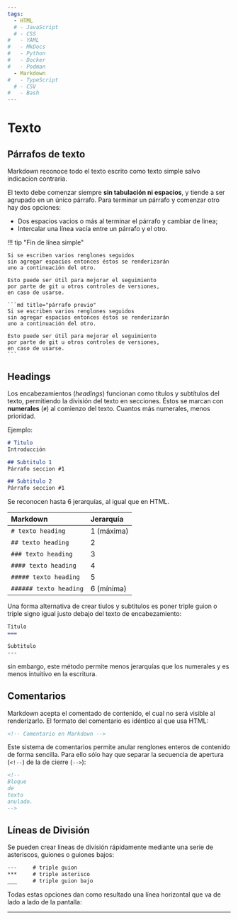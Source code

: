 ```yaml
---
tags:
  - HTML
  # - JavaScript
  # - CSS
#   - YAML
#   - MkDocs
#   - Python
#   - Docker
#   - Podman
  - Markdown
#   - TypeScript
  # - CSV
#   - Bash
---
```


# Texto

<!-- 
##

Los archivos de Markdown usan la extensión `.md`. 
-->

## Párrafos de texto

Markdown reconoce todo el texto escrito como texto simple
salvo indicacion contraria. 

El texto debe comenzar siempre **sin tabulación ni espacios**,
y tiende a ser agrupado en un único párrafo.
Para terminar un párrafo y comenzar otro hay dos opciones:

- Dos espacios vacios o más al terminar el párrafo y cambiar de linea;
- Intercalar una línea vacía entre un párrafo y el otro. 


!!! tip "Fin de línea simple"

    Si se escriben varios renglones seguidos 
    sin agregar espacios entonces éstos se renderizarán
    uno a continuación del otro.

    Esto puede ser útil para mejorar el seguimiento 
    por parte de git u otros controles de versiones, 
    en caso de usarse.

    ```md title="párrafo previo"
    Si se escriben varios renglones seguidos 
    sin agregar espacios entonces éstos se renderizarán
    uno a continuación del otro.

    Esto puede ser útil para mejorar el seguimiento 
    por parte de git u otros controles de versiones, 
    en caso de usarse.
    ```


## Headings

Los encabezamientos (*headings*) funcionan como títulos y subtítulos del texto, 
permitiendo la división del texto en secciones.
Éstos se marcan con **numerales** (`#`) al comienzo del texto. 
Cuantos más numerales, menos prioridad. 

Ejemplo:

```md title="formato de headings - numerales"
# Titulo
Introducción

## Subtitulo 1
Párrafo seccion #1

## Subtitulo 2
Párrafo seccion #1
```

Se reconocen hasta 6 jerarquías, al igual que en HTML.


|Markdown| Jerarquía |
|:---|:---|
|`# texto heading`| 1  (máxima)|
|`## texto heading`| 2|
|`### texto heading`| 3|
|`#### texto heading`| 4|
|`##### texto heading`| 5|
|`###### texto heading`| 6  (mínima)|


Una forma alternativa de crear tiulos y subtitulos es poner triple guion o triple signo igual justo debajo del texto de encabezamiento:

```md title="formato de headings - subrayado"
Titulo
===

Subtitulo
---
```
sin embargo, este método permite menos jerarquías que los numerales 
y es menos intuitivo en la escritura.




## Comentarios

Markdown acepta el comentado de contenido,
el cual no será visible al renderizarlo. 
El formato del comentario es idéntico al que usa HTML:

```md title="Comentarios en MD"
<!-- Comentario en Markdown -->
```

Este sistema de comentarios permite anular renglones enteros de contenido de forma sencilla. 
Para ello sólo hay que separar la secuencia de apertura (`<!--`) de la de cierre (`-->`):



```md title="Contenido anulado en MD"
<!-- 
Bloque 
de 
texto 
anulado.
-->
```




## Líneas de División

Se pueden crear lineas de división rápidamente mediante una serie de asteriscos, guiones o  guiones bajos:

```md
---     # triple guion
***     # triple asterisco
___     # triple guion bajo
```

Todas estas opciones dan como resultado una línea horizontal que va de lado a lado de la pantalla:

---     
  